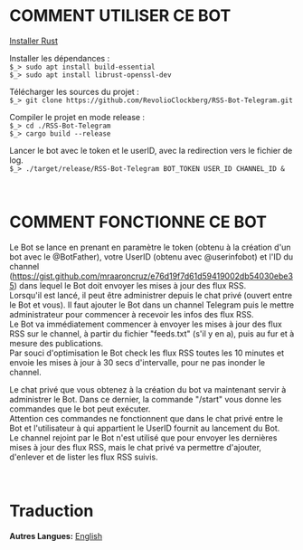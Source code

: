 # COMMENT UTILISER CE BOT

[Installer Rust](https://doc.rust-lang.org/cargo/getting-started/installation.html)     

Installer les dépendances :     
`$_> sudo apt install build-essential`     
`$_> sudo apt install librust-openssl-dev`     

Télécharger les sources du projet :     
`$_> git clone https://github.com/RevolioClockberg/RSS-Bot-Telegram.git`     

Compiler le projet en mode release :     
`$_> cd ./RSS-Bot-Telegram`     
`$_> cargo build --release`     

Lancer le bot avec le token et le userID, avec la redirection vers le fichier de log.      
`$_> ./target/release/RSS-Bot-Telegram BOT_TOKEN USER_ID CHANNEL_ID &`     


&nbsp;


# COMMENT FONCTIONNE CE BOT
Le Bot se lance en prenant en paramètre le token (obtenu à la création d'un bot avec le @BotFather), votre UserID (obtenu avec @userinfobot) et l'ID du channel (https://gist.github.com/mraaroncruz/e76d19f7d61d59419002db54030ebe35) dans lequel le Bot doit envoyer les mises à jour des flux RSS.       
Lorsqu'il est lancé, il peut être administrer depuis le chat privé (ouvert entre le Bot et vous). Il faut ajouter le Bot dans un channel Telegram puis le mettre administrateur pour commencer à recevoir les infos des flux RSS.     
Le Bot va immédiatement commencer à envoyer les mises à jour des flux RSS sur le channel, à partir du fichier "feeds.txt" (s'il y en a), puis au fur et à mesure des publications.     
Par souci d'optimisation le Bot check les flux RSS toutes les 10 minutes et envoie les mises à jour à 30 secs d'intervalle, pour ne pas inonder le channel.      

Le chat privé que vous obtenez à la création du bot va maintenant servir à administrer le Bot. Dans ce dernier, la commande "/start" vous donne les commandes que le bot peut exécuter.      
Attention ces commandes ne fonctionnent que dans le chat privé entre le Bot et l'utilisateur à qui appartient le UserID fournit au lancement du Bot.     
Le channel rejoint par le Bot n'est utilisé que pour envoyer les dernières mises à jour des flux RSS, mais le chat privé va permettre d'ajouter, d'enlever et de lister les flux RSS suivis.     


&nbsp;


# Traduction
**Autres Langues:** [English](README.md)